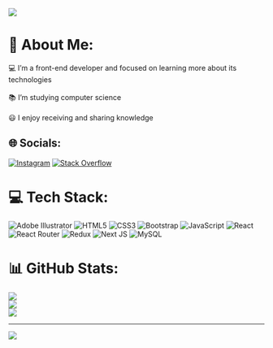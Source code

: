 ![](https://github-widgetbox.vercel.app/api/profile?username=Alireza-bisout&data=followers,repositories,stars,commits&theme=nautilus)
# 💫 About Me:
💻 I’m a front-end developer and focused on learning more about its technologies<br><br>📚 I’m studying computer science<br><br>😃 I enjoy receiving and sharing knowledge


## 🌐 Socials:
[![Instagram](https://img.shields.io/badge/Instagram-%23E4405F.svg?logo=Instagram&logoColor=white)](https://instagram.com/alireza__bisout) [![Stack Overflow](https://img.shields.io/badge/-Stackoverflow-FE7A16?logo=stack-overflow&logoColor=white)](https://stackoverflow.com/users/19686602) 

# 💻 Tech Stack:
![Adobe Illustrator](https://img.shields.io/badge/adobe%20illustrator-%23FF9A00.svg?style=for-the-badge&logo=adobe%20illustrator&logoColor=white) ![HTML5](https://img.shields.io/badge/html5-%23E34F26.svg?style=for-the-badge&logo=html5&logoColor=white) ![CSS3](https://img.shields.io/badge/css3-%231572B6.svg?style=for-the-badge&logo=css3&logoColor=white) ![Bootstrap](https://img.shields.io/badge/bootstrap-%238511FA.svg?style=for-the-badge&logo=bootstrap&logoColor=white) ![JavaScript](https://img.shields.io/badge/javascript-%23323330.svg?style=for-the-badge&logo=javascript&logoColor=%23F7DF1E) ![React](https://img.shields.io/badge/react-%2320232a.svg?style=for-the-badge&logo=react&logoColor=%2361DAFB) ![React Router](https://img.shields.io/badge/React_Router-CA4245?style=for-the-badge&logo=react-router&logoColor=white) ![Redux](https://img.shields.io/badge/redux-%23593d88.svg?style=for-the-badge&logo=redux&logoColor=white) ![Next JS](https://img.shields.io/badge/Next-black?style=for-the-badge&logo=next.js&logoColor=white) ![MySQL](https://img.shields.io/badge/mysql-4479A1.svg?style=for-the-badge&logo=mysql&logoColor=white)
# 📊 GitHub Stats:
![](https://github-readme-stats.vercel.app/api?username=Alireza-bisout&theme=react&hide_border=false&include_all_commits=false&count_private=false)<br/>
![](https://github-readme-streak-stats.herokuapp.com/?user=Alireza-bisout&theme=react&hide_border=false)<br/>
![](https://github-readme-stats.vercel.app/api/top-langs/?username=Alireza-bisout&theme=react&hide_border=false&include_all_commits=false&count_private=false&layout=compact)

---
[![](https://visitcount.itsvg.in/api?id=Alireza-bisout&icon=10&color=0)](https://visitcount.itsvg.in)


<!-- Proudly created with GPRM ( https://gprm.itsvg.in ) -->
